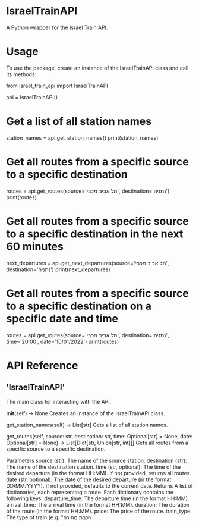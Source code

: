 # IsraelTrainAPI

A Python wrapper for the Israel Train API.


# Usage
To use the package, create an instance of the IsraelTrainAPI class and call its methods:

from israel_train_api import IsraelTrainAPI

api = IsraelTrainAPI()

# Get a list of all station names
station_names = api.get_station_names()
print(station_names)

# Get all routes from a specific source to a specific destination
routes = api.get_routes(source='תל אביב מכבי', destination='נתניה')
print(routes)

# Get all routes from a specific source to a specific destination in the next 60 minutes
next_departures = api.get_next_departures(source='תל אביב מכבי', destination='נתניה')
print(next_departures)

# Get all routes from a specific source to a specific destination on a specific date and time
routes = api.get_routes(source='תל אביב מכבי', destination='נתניה', time='20:00', date='10/01/2022')
print(routes)

# API Reference
## 'IsraelTrainAPI'
The main class for interacting with the API.

__init__(self) -> None
Creates an instance of the IsraelTrainAPI class.

get_station_names(self) -> List[str]
Gets a list of all station names.

get_routes(self, source: str, destination: str, time: Optional[str] = None, date: Optional[str] = None) -> List[Dict[str, Union[str, int]]]
Gets all routes from a specific source to a specific destination.

Parameters
source (str): The name of the source station.
destination (str): The name of the destination station.
time (str, optional): The time of the desired departure (in the format HH:MM). If not provided, returns all routes.
date (str, optional): The date of the desired departure (in the format DD/MM/YYYY). If not provided, defaults to the current date.
Returns
A list of dictionaries, each representing a route. Each dictionary contains the following keys:
departure_time: The departure time (in the format HH:MM).
arrival_time: The arrival time (in the format HH:MM).
duration: The duration of the route (in the format HH:MM).
price: The price of the route.
train_type: The type of train (e.g. "רכבת מהירה
